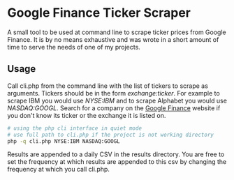 # Google Finance Ticker Scraper
A small tool to be used at command line to scrape ticker prices from Google Finance. It is by no means exhaustive and was wrote in a short amount of time to serve the needs of one of my projects.

## Usage
Call cli.php from the command line with the list of tickers to scrape as arguments. Tickers should be in the form *exchange:ticker*. For example to scrape IBM you would use *NYSE:IBM* and to scrape Alphabet you would use *NASDAQ:GOOGL*. Search for a company on the [Google Finance](https://www.google.co.uk/finance) website if you don't know its ticker or the exchange it is listed on.
``` bash
# using the php cli interface in quiet mode
# use full path to cli.php if the project is not working directory
php -q cli.php NYSE:IBM NASDAQ:GOOGL
```
Results are appended to a daily CSV in the results directory. You are free to set the frequency at which results are appended to this csv by changing the frequency at which you call cli.php.
